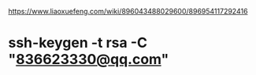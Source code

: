 https://www.liaoxuefeng.com/wiki/896043488029600/896954117292416
# ssh-keygen -t rsa -C "836623330@qq.com"     